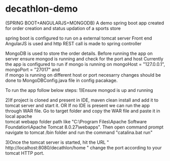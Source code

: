 # decathlon-demo
(SPRING BOOT+ANGULARJS+MONGODB)
A demo spring boot app created for order creation and status updation of a sports store

spring boot is configured to run on a external tomcat server
Front end AngularJS is used and http REST call is made to spring controller

MongoDB is used to store the order details.
Before running the app on server ensure mongod is running and check for the port and host
Currently the app is configured to run if mongo is running on mongoHost = "127.0.0.1", mongoPort = "27017" and\
  if mongo is running on different host or port necesarry changes should be done to MongoDBConfig.java file in config pacakage.
  
To run the app follow below steps:
   1)Ensure mongod is up and running
   
   2)If project is cloned and present in IDE, maven clean install and add it to tomcat server and start it.
     OR
    If no IDE is present we can run the app through WAR file. Go to target folder and copy the WAR file and paste it in local apache      
    tomcat webapp folder path like "C:\Program Files\Apache Software Foundation\Apache Tomcat 8.0.27\webapps".
    Then open command prompt navigate to tomcat /bin folder and run the command "catalina.bat run"
    
   3)Once the tomcat server is started, hit the URL " http://localhost:8080/decathlon/home " 
   change the port according to your tomcat HTTP port.
   
 
   
   

